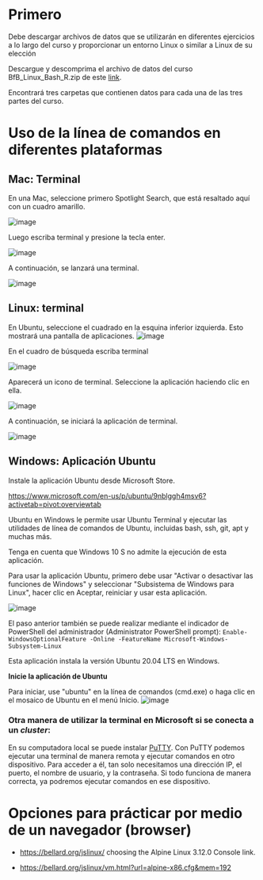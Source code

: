 # Primero 

Debe descargar archivos de datos que se utilizarán en diferentes ejercicios a lo largo del curso y proporcionar un entorno Linux o similar a Linux de su elección

Descargue y descomprima el archivo de datos del curso BfB_Linux_Bash_R.zip de este [link](https://drive.google.com/file/d/1B_szK6TejbU8_ciyv9l3yvXagOXxtO5L/view?usp=sharing).  

Encontrará tres carpetas que contienen datos para cada una de las tres partes del curso.

# Uso de la línea de comandos en diferentes plataformas 

## Mac: Terminal  

En una Mac, seleccione primero Spotlight Search, que está resaltado aquí con un cuadro amarillo.  

![image](https://user-images.githubusercontent.com/25624961/168959520-7cc9ddbf-f444-411a-a574-d962aafba06b.png)

Luego escriba terminal y presione la tecla enter.

![image](https://user-images.githubusercontent.com/25624961/168959585-d64ca1cf-ae3f-41a4-abce-50f8dab92173.png)

A continuación, se lanzará una terminal.

![image](https://user-images.githubusercontent.com/25624961/168959664-22e93319-03b1-4b46-84e1-ad7f96d7da99.png)


## Linux: terminal  

En Ubuntu, seleccione el cuadrado en la esquina inferior izquierda. Esto mostrará una pantalla de aplicaciones. 
![image](https://user-images.githubusercontent.com/25624961/168959794-47778684-c00b-4bc2-a0b3-faa6179eeeb0.png)


En el cuadro de búsqueda escriba terminal 

![image](https://user-images.githubusercontent.com/25624961/168959816-0efdb6d7-1f38-4ae9-ae03-f30c24eaad97.png)


Aparecerá un icono de terminal. Seleccione la aplicación haciendo clic en ella. 

![image](https://user-images.githubusercontent.com/25624961/168959844-1dc95b9e-9a3d-4aac-8101-fe00566b21e4.png)


A continuación, se iniciará la aplicación de terminal.

![image](https://user-images.githubusercontent.com/25624961/168959864-9d3900c0-d050-4ee6-b9e2-c760153304e2.png)


## Windows: Aplicación Ubuntu 

Instale la aplicación Ubuntu desde Microsoft Store. 


https://www.microsoft.com/en-us/p/ubuntu/9nblggh4msv6?activetab=pivot:overviewtab 


Ubuntu en Windows le permite usar Ubuntu Terminal y ejecutar las utilidades de línea de comandos de Ubuntu, incluidas bash, ssh, git, apt y muchas más. 


Tenga en cuenta que Windows 10 S no admite la ejecución de esta aplicación. 


Para usar la aplicación Ubuntu, primero debe usar "Activar o desactivar las funciones de Windows" y seleccionar "Subsistema de Windows para Linux", hacer clic en Aceptar, reiniciar y usar esta aplicación.  

![image](https://user-images.githubusercontent.com/25624961/168960947-238fdc94-5b20-4b4b-9b89-71f4a31de830.png)

El paso anterior también se puede realizar mediante el indicador de PowerShell del administrador (Administrator PowerShell prompt): `Enable-WindowsOptionalFeature -Online -FeatureName Microsoft-Windows-Subsystem-Linux` 


Esta aplicación instala la versión Ubuntu 20.04 LTS en Windows. 


**Inicie la aplicación de Ubuntu**  

Para iniciar, use "ubuntu" en la línea de comandos (cmd.exe) o haga clic en el mosaico de Ubuntu en el menú Inicio. 
![image](https://user-images.githubusercontent.com/25624961/168961019-a4abb818-32ca-4d9d-ab1a-0c58250f2836.png)



### Otra manera de utilizar la terminal en Microsoft si se conecta a un _cluster_:

En su computadora local se puede instalar [PuTTY](https://www.chiark.greenend.org.uk/~sgtatham/putty/latest.html). Con PuTTY podemos ejecutar una terminal de manera remota y ejecutar comandos en otro dispositivo. Para acceder a él, tan solo necesitamos una dirección IP, el puerto, el nombre de usuario, y la contraseña. Si todo funciona de manera correcta, ya podremos ejecutar comandos en ese dispositivo. 



# Opciones para prácticar por medio de un navegador (browser)


- https://bellard.org/jslinux/ choosing the Alpine Linux 3.12.0 Console link.

- https://bellard.org/jslinux/vm.html?url=alpine-x86.cfg&mem=192
